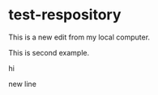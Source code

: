 # test-respository


This is  a new edit from my local computer.

This is second example.

hi

new line